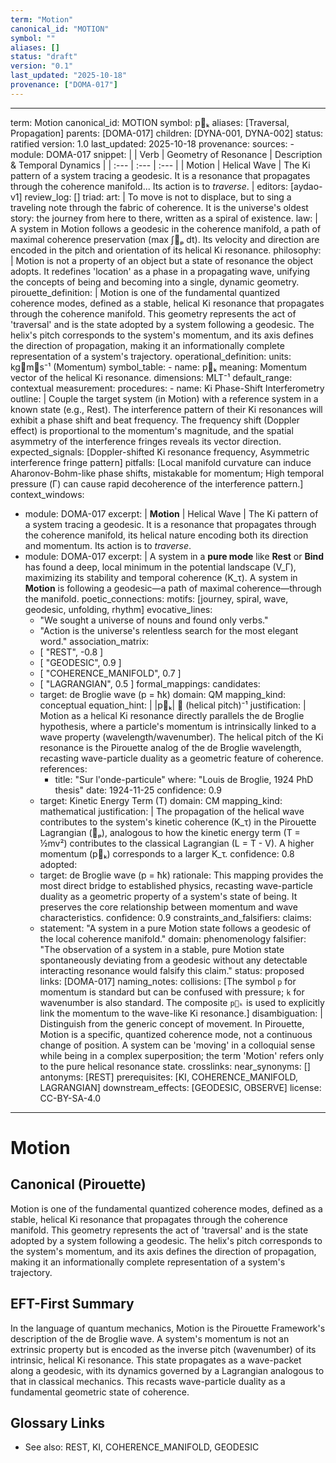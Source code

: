 ```yaml
---
term: "Motion"
canonical_id: "MOTION"
symbol: ""
aliases: []
status: "draft"
version: "0.1"
last_updated: "2025-10-18"
provenance: ["DOMA-017"]
---
```


---
term: Motion
canonical_id: MOTION
symbol: p⃗ₖ
aliases: [Traversal, Propagation]
parents: [DOMA-017]
children: [DYNA-001, DYNA-002]
status: ratified
version: 1.0
last_updated: 2025-10-18
provenance:
  sources:
    - module: DOMA-017
      snippet: |
        | Verb   | Geometry of Resonance | Description & Temporal Dynamics                                                                                                            |
        | :---   | :---                  | :---                                                                                                                                       |
        | Motion | Helical Wave          | The Ki pattern of a system tracing a geodesic. It is a resonance that propagates through the coherence manifold... Its action is to *traverse*. |
  editors: [aydao-v1]
  review_log: []
triad:
  art: |
    To move is not to displace, but to sing a traveling note through the fabric of coherence. It is the universe's oldest story: the journey from here to there, written as a spiral of existence.
  law: |
    A system in Motion follows a geodesic in the coherence manifold, a path of maximal coherence preservation (max ∫𝓛ₚ dt). Its velocity and direction are encoded in the pitch and orientation of its helical Ki resonance.
  philosophy: |
    Motion is not a property of an object but a state of resonance the object adopts. It redefines 'location' as a phase in a propagating wave, unifying the concepts of being and becoming into a single, dynamic geometry.
pirouette_definition: |
  Motion is one of the fundamental quantized coherence modes, defined as a stable, helical Ki resonance that propagates through the coherence manifold. This geometry represents the act of 'traversal' and is the state adopted by a system following a geodesic. The helix's pitch corresponds to the system's momentum, and its axis defines the direction of propagation, making it an informationally complete representation of a system's trajectory.
operational_definition:
  units: kg⋅m⋅s⁻¹ (Momentum)
  symbol_table:
    - name: p⃗ₖ
      meaning: Momentum vector of the helical Ki resonance.
      dimensions: MLT⁻¹
      default_range: contextual
  measurement:
    procedures:
      - name: Ki Phase-Shift Interferometry
        outline: |
          Couple the target system (in Motion) with a reference system in a known state (e.g., Rest). The interference pattern of their Ki resonances will exhibit a phase shift and beat frequency. The frequency shift (Doppler effect) is proportional to the momentum's magnitude, and the spatial asymmetry of the interference fringes reveals its vector direction.
        expected_signals: [Doppler-shifted Ki resonance frequency, Asymmetric interference fringe pattern]
        pitfalls: [Local manifold curvature can induce Aharonov-Bohm-like phase shifts, mistakable for momentum; High temporal pressure (Γ) can cause rapid decoherence of the interference pattern.]
context_windows:
  - module: DOMA-017
    excerpt: |
      **Motion** | Helical Wave | The Ki pattern of a system tracing a geodesic. It is a resonance that propagates through the coherence manifold, its helical nature encoding both its direction and momentum. Its action is to *traverse*.
  - module: DOMA-017
    excerpt: |
      A system in a **pure mode** like **Rest** or **Bind** has found a deep, local minimum in the potential landscape (V_Γ), maximizing its stability and temporal coherence (K_τ). A system in **Motion** is following a geodesic—a path of maximal coherence—through the manifold.
poetic_connections:
  motifs: [journey, spiral, wave, geodesic, unfolding, rhythm]
  evocative_lines:
    - "We sought a universe of nouns and found only verbs."
    - "Action is the universe's relentless search for the most elegant word."
  association_matrix:
    - [ "REST", -0.8 ]
    - [ "GEODESIC", 0.9 ]
    - [ "COHERENCE_MANIFOLD", 0.7 ]
    - [ "LAGRANGIAN", 0.5 ]
formal_mappings:
  candidates:
    - target: de Broglie wave (p = ħk)
      domain: QM
      mapping_kind: conceptual
      equation_hint: |
        |p⃗ₖ| ∝ (helical pitch)⁻¹
      justification: |
        Motion as a helical Ki resonance directly parallels the de Broglie hypothesis, where a particle's momentum is intrinsically linked to a wave property (wavelength/wavenumber). The helical pitch of the Ki resonance is the Pirouette analog of the de Broglie wavelength, recasting wave-particle duality as a geometric feature of coherence.
      references:
        - title: "Sur l'onde-particule"
          where: "Louis de Broglie, 1924 PhD thesis"
          date: 1924-11-25
      confidence: 0.9
    - target: Kinetic Energy Term (T)
      domain: CM
      mapping_kind: mathematical
      justification: |
        The propagation of the helical wave contributes to the system's kinetic coherence (K_τ) in the Pirouette Lagrangian (𝓛ₚ), analogous to how the kinetic energy term (T = ½mv²) contributes to the classical Lagrangian (L = T - V). A higher momentum (p⃗ₖ) corresponds to a larger K_τ.
      confidence: 0.8
  adopted:
    - target: de Broglie wave (p = ħk)
      rationale: This mapping provides the most direct bridge to established physics, recasting wave-particle duality as a geometric property of a system's state of being. It preserves the core relationship between momentum and wave characteristics.
      confidence: 0.9
constraints_and_falsifiers:
  claims:
    - statement: "A system in a pure Motion state follows a geodesic of the local coherence manifold."
      domain: phenomenology
      falsifier: "The observation of a system in a stable, pure Motion state spontaneously deviating from a geodesic without any detectable interacting resonance would falsify this claim."
      status: proposed
      links: [DOMA-017]
naming_notes:
  collisions: [The symbol `p` for momentum is standard but can be confused with pressure; `k` for wavenumber is also standard. The composite `p⃗ₖ` is used to explicitly link the momentum to the wave-like Ki resonance.]
  disambiguation: |
    Distinguish from the generic concept of movement. In Pirouette, Motion is a specific, quantized coherence mode, not a continuous change of position. A system can be 'moving' in a colloquial sense while being in a complex superposition; the term 'Motion' refers only to the pure helical resonance state.
crosslinks:
  near_synonyms: []
  antonyms: [REST]
  prerequisites: [KI, COHERENCE_MANIFOLD, LAGRANGIAN]
  downstream_effects: [GEODESIC, OBSERVE]
license: CC-BY-SA-4.0
---

# Motion

## Canonical (Pirouette)
Motion is one of the fundamental quantized coherence modes, defined as a stable, helical Ki resonance that propagates through the coherence manifold. This geometry represents the act of 'traversal' and is the state adopted by a system following a geodesic. The helix's pitch corresponds to the system's momentum, and its axis defines the direction of propagation, making it an informationally complete representation of a system's trajectory.

## EFT-First Summary
In the language of quantum mechanics, Motion is the Pirouette Framework's description of the de Broglie wave. A system's momentum is not an extrinsic property but is encoded as the inverse pitch (wavenumber) of its intrinsic, helical Ki resonance. This state propagates as a wave-packet along a geodesic, with its dynamics governed by a Lagrangian analogous to that in classical mechanics. This recasts wave-particle duality as a fundamental geometric state of coherence.

## Glossary Links
- See also: REST, KI, COHERENCE_MANIFOLD, GEODESIC